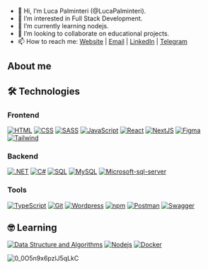 
- 👋 Hi, I’m Luca Palminteri (@LucaPalminteri).
- 👀 I’m interested in Full Stack Development.
- 🌱 I’m currently learning nodejs.
- 💞️ I’m looking to collaborate on educational projects.
- 📫 How to reach me: 
         <a href="https://lucapalminteri.com/" target="_blank">Website<a> | 
         <a href="mailto:lucapalminteri02@gmail.com" target="_blank">Email<a> |
         <a href="https://www.linkedin.com/in/luca-palminteri/" target="_blank">LinkedIn</a> |
         <a href="https://t.me/Lucapo21" target="_blank">Telegram</a>
        
## About me          
## 🛠️ Technologies 

### Frontend
<p>
  <a href="https://github.com/LucaPalminteri"><img alt="HTML" src="https://img.shields.io/badge/HTML-E34F26.svg?style=flat-square&logo=html5&logoColor=white"></a>
  <a href="https://github.com/LucaPalminteri"><img alt="CSS" src="https://img.shields.io/badge/CSS-1572B6.svg?style=flat-square&logo=css3&logoColor=white"></a>
  <a href="https://github.com/LucaPalminteri"><img alt="SASS" src="https://img.shields.io/badge/Sass-hotpink.svg?style=flat-square&logo=SASS&logoColor=white"></a>
  <a href="https://github.com/LucaPalminteri"><img alt="JavaScript" src="https://img.shields.io/badge/JavaScript-F7DF1E.svg?style=flat-square&logo=javascript&logoColor=black"></a>
  <a href="https://github.com/LucaPalminteri"><img alt="React" src="https://img.shields.io/badge/React-45b8d8?style=flat-square&logo=react&logoColor=white"/></a>
  <a href="https://github.com/LucaPalminteri"><img alt="NextJS" src="https://img.shields.io/badge/NextJS-efefef?style=flat-square&logo=Next.js&logoColor=000"/></a>
  <a href="https://github.com/LucaPalminteri"><img alt="Figma" src="https://img.shields.io/badge/Figma-F24E1E?style=flat-square&logo=Figma&logoColor=000"/></a>
  <a href="https://github.com/LucaPalminteri"><img alt="Tailwind" src="https://img.shields.io/badge/Taildwind-06B6D4?style=flat-square&logo=TailwindCSS&logoColor=fff"/></a>
</p>

### Backend
<p>
  <a href="https://github.com/LucaPalminteri"><img alt=".NET" src="https://img.shields.io/badge/.NET-AAAAAA?style=flat-square&logo=.net&logoColor=FFF"></a>
  <a href="https://github.com/LucaPalminteri"><img alt="C#" src="https://custom-icon-badges.herokuapp.com/badge/C%23-68217A.svg?style=flat-square&logo=cs2&logoColor=white"></a>
  <a href="https://github.com/LucaPalminteri"><img alt="SQL" src="https://custom-icon-badges.herokuapp.com/badge/SQL-025E8C.svg?style=flat-square&logo=database&logoColor=white"></a>
  <a href="https://github.com/LucaPalminteri"><img alt="MySQL" src="https://img.shields.io/badge/MySQL-00f.svg?style=flat-square&logo=mysql&logoColor=white"></a>
  <a href="https://github.com/LucaPalminteri"><img alt="Microsoft-sql-server" src="https://img.shields.io/badge/Microsoft_SQL_SERVER-grey.svg?style=flat-square&logo=microsoft-sql-server&logoColor=white%22"></a>
  <!--<a href="https://github.com/LucaPalminteri"><img alt="Bash" src="https://img.shields.io/badge/Bash-121011.svg?logo=gnu-bash&logoColor=white"></a>
  <a href="https://github.com/LucaPalminteri"><img alt="Linux" src="https://img.shields.io/badge/Linux-FCC624.svg?logo=linux&logoColor=black"></a>-->
</p>

### Tools
<p>
  <a href="https://github.com/LucaPalminteri"><img alt="TypeScript" src="https://img.shields.io/badge/TypeScript-007ACC.svg?logo=typescript&logoColor=white"></a>
  <a href="https://github.com/LucaPalminteri"><img alt="Git" src="https://img.shields.io/badge/Git-F05033.svg?logo=git&logoColor=white"></a>
  <a href="https://github.com/LucaPalminteri"><img alt="Wordpress" src="https://img.shields.io/badge/Wordpress-21759B?logo=wordpress&logoColor=white"></a>
  <a href="https://github.com/LucaPalminteri"><img alt="npm" src="https://img.shields.io/badge/-NPM-CB3837?style=flat-square&logo=npm&logoColor=white"/></a>
  <a href="https://github.com/LucaPalminteri"><img alt="Postman" src="https://img.shields.io/badge/Postman-FF6C37?logo=postman&logoColor=white"></a>
  <a href="https://github.com/LucaPalminteri"><img alt="Swagger" src="https://img.shields.io/badge/Swagger-23Clojure?logo=swagger&logoColor=white"></a>
</p>

## 🤓 Learning
<p>
    <a href="https://github.com/LucaPalminteri"><img alt="Data Structure and Algorithms" src="https://img.shields.io/badge/Data%20Structure%20and%20Algorithms-AF34BA?style=flat-square&logo=thealgorithms&logoColor=FFF" /></a>
    <a href="https://github.com/LucaPalminteri"><img alt="Nodejs" src="https://img.shields.io/badge/-Nodejs-43853d?style=flat-square&logo=Node.js&logoColor=white" /></a>
    <a href="https://github.com/LucaPalminteri"><img alt="Docker" src="https://img.shields.io/badge/-Docker-46a2f1?style=flat-square&logo=docker&logoColor=white" /></a>
</p>

![0_0O5n9x6pzlJ5qLkC](https://user-images.githubusercontent.com/96749856/159160528-4b4a3022-9dc4-426c-a702-c60d0dee1fc6.gif)
